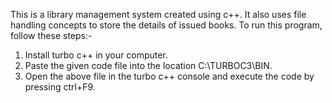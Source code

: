 This is a library management system created using c++. It also uses file handling concepts to store the details of issued books. To run this program, follow these steps:-
1. Install turbo c++ in your computer.
2. Paste the given code file into the location C:\TURBOC3\BIN.
3. Open the above file in the turbo c++ console and execute the code by pressing ctrl+F9.
